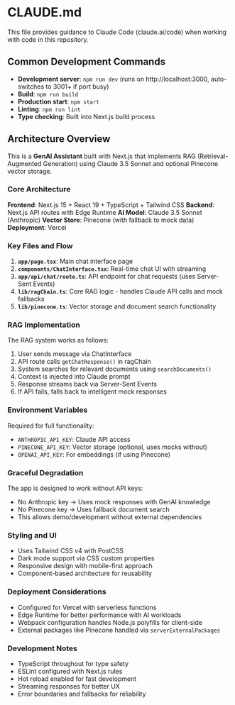 # CLAUDE.md

This file provides guidance to Claude Code (claude.ai/code) when working with code in this repository.

## Common Development Commands

- **Development server**: `npm run dev` (runs on http://localhost:3000, auto-switches to 3001+ if port busy)
- **Build**: `npm run build` 
- **Production start**: `npm start`
- **Linting**: `npm run lint`
- **Type checking**: Built into Next.js build process

## Architecture Overview

This is a **GenAI Assistant** built with Next.js that implements RAG (Retrieval-Augmented Generation) using Claude 3.5 Sonnet and optional Pinecone vector storage.

### Core Architecture

**Frontend**: Next.js 15 + React 19 + TypeScript + Tailwind CSS
**Backend**: Next.js API routes with Edge Runtime
**AI Model**: Claude 3.5 Sonnet (Anthropic)
**Vector Store**: Pinecone (with fallback to mock data)
**Deployment**: Vercel

### Key Files and Flow

1. **`app/page.tsx`**: Main chat interface page
2. **`components/ChatInterface.tsx`**: Real-time chat UI with streaming
3. **`app/api/chat/route.ts`**: API endpoint for chat requests (uses Server-Sent Events)
4. **`lib/ragChain.ts`**: Core RAG logic - handles Claude API calls and mock fallbacks
5. **`lib/pinecone.ts`**: Vector storage and document search functionality

### RAG Implementation

The RAG system works as follows:
1. User sends message via ChatInterface
2. API route calls `getChatResponse()` in ragChain
3. System searches for relevant documents using `searchDocuments()`
4. Context is injected into Claude prompt
5. Response streams back via Server-Sent Events
6. If API fails, falls back to intelligent mock responses

### Environment Variables

Required for full functionality:
- `ANTHROPIC_API_KEY`: Claude API access
- `PINECONE_API_KEY`: Vector storage (optional, uses mocks without)
- `OPENAI_API_KEY`: For embeddings (if using Pinecone)

### Graceful Degradation

The app is designed to work without API keys:
- No Anthropic key → Uses mock responses with GenAI knowledge
- No Pinecone key → Uses fallback document search
- This allows demo/development without external dependencies

### Styling and UI

- Uses Tailwind CSS v4 with PostCSS
- Dark mode support via CSS custom properties
- Responsive design with mobile-first approach
- Component-based architecture for reusability

### Deployment Considerations

- Configured for Vercel with serverless functions
- Edge Runtime for better performance with AI workloads
- Webpack configuration handles Node.js polyfills for client-side
- External packages like Pinecone handled via `serverExternalPackages`

### Development Notes

- TypeScript throughout for type safety
- ESLint configured with Next.js rules
- Hot reload enabled for fast development
- Streaming responses for better UX
- Error boundaries and fallbacks for reliability